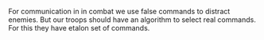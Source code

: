 For communication in in combat we use false commands to distract enemies.
But our troops should have an algorithm to select real commands.
For this they have etalon set of commands.
